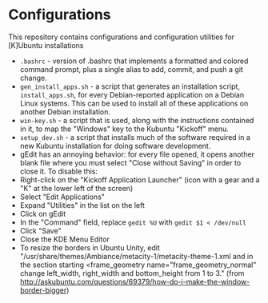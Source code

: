 Configurations
==============

This repository contains configurations and configuration utilities for [K]Ubuntu installations
 * `.bashrc` - version of .bashrc that implements a formatted and colored command prompt, plus a single alias to add, commit, and push a git change.
 * `gen_install_apps.sh` - a script that generates an installation script, `install_apps.sh`, for every Debian-reported application on a Debian Linux systems. This can be used to install all of these applications on another Debian installation.
 * `win-key.sh` - a script that is used, along with the instructions contained in it, to map the "Windows" key to the Kubuntu "Kickoff" menu.
 * `setup_dev.sh` - a script that installs much of the software required in a new Kubuntu installation for doing software development.
 * gEdit has an annoying behavior: for every file opened, it opens another blank file where you must select "Close without Saving" in order to close it. To disable this:
  * Right-click on the "Kickoff Application Launcher" (icon with a gear and a "K" at the lower left of the screen)
  * Select "Edit Applications"
  * Expand "Utilities" in the list on the left
  * Click on gEdit
  * In the "Command" field, replace `gedit %U` with `gedit $1 < /dev/null`
  * Click "Save"
  * Close the KDE Menu Editor
 * To resize the borders in Ubuntu Unity, edit "/usr/share/themes/Ambiance/metacity-1/metacity-theme-1.xml and in the section starting <frame_geometry name="frame_geometry_normal" change left_width, right_width and bottom_height from 1 to 3."
(from http://askubuntu.com/questions/69379/how-do-i-make-the-window-border-bigger)
